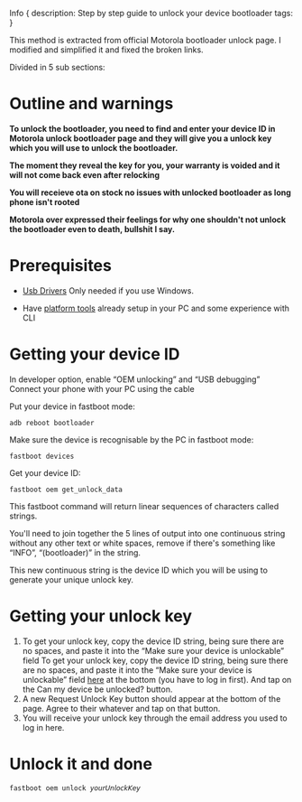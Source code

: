 Info { 
description: Step by step guide to unlock your device bootloader
tags:
 }
 
This method is extracted from official Motorola bootloader unlock page. I modified and simplified it and fixed the broken links.

Divided in 5 sub sections:

# Outline and warnings

**To unlock the bootloader, you need to find and enter your device ID in Motorola unlock bootloader page and they will give you a unlock key which you will use to unlock the bootloader.**

**The moment they reveal the key for you, your warranty is voided and it will not come back even after relocking**

**You will receieve ota on stock no issues with unlocked bootloader as long phone isn't rooted**

**Motorola over expressed their feelings for why one shouldn't not unlock the bootloader even to death, bullshit I say.**

# Prerequisites

- [Usb Drivers](https://dl.google.com/android/repository/usb_driver_r13-windows.zip)
Only needed if you use Windows.

- Have [platform tools](https://dl.google.com/android/repository/platform-tools-latest-windows.zip) already setup in your PC and some experience with CLI

# Getting your device ID

In developer option, enable “OEM unlocking” and “USB debugging”
Connect your phone with your PC using the cable

Put your device in fastboot mode: 
```
adb reboot bootloader
```
Make sure the device is recognisable by the PC in fastboot mode: 
```
fastboot devices
```
Get your device ID: 
```
fastboot oem get_unlock_data
```

This fastboot command will return linear sequences of characters called strings.

You'll need to join together the 5 lines of output into one continuous string without any other text or white spaces, remove if there's something like “INFO”, “(bootloader)” in the string.

This new continuous string is the device ID which you will be using to generate your unique unlock key.

# Getting your unlock key

1. To get your unlock key, copy the device ID string, being sure there are no spaces, and paste it into the “Make sure your device is unlockable” field To get your unlock key, copy the device ID string, being sure there are no spaces, and paste it into the “Make sure your device is unlockable” field [here](https://motorola-global-portal.custhelp.com/app/standalone/bootloader/unlock-your-device-b) at the bottom (you have to log in first). And tap on the Can my device be unlocked? button.
2. A new Request Unlock Key button should appear at the bottom of the page. Agree to their whatever and tap on that button.
3. You will receive your unlock key through the email address you used to log in here.

# Unlock it and done

```
fastboot oem unlock 𝘺𝘰𝘶𝘳𝘜𝘯𝘭𝘰𝘤𝘬𝘒𝘦𝘺
```
